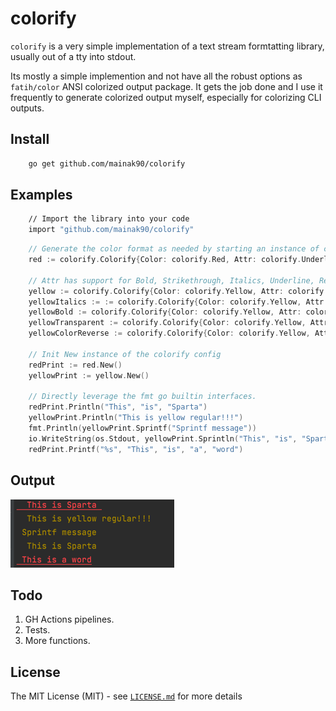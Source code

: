 # colorify

`colorify` is a very simple implementation of a text stream formtatting library, usually out of a tty into stdout.

Its mostly a simple implemention and not have all the robust options as `fatih/color` ANSI colorized output package. 
It gets the job done and I use it frequently to generate colorized output myself, especially for colorizing CLI outputs.

## Install
```bash
    go get github.com/mainak90/colorify
```

## Examples
```bash
    // Import the library into your code
    import "github.com/mainak90/colorify"
```

```go
    // Generate the color format as needed by starting an instance of colorify. And appending it into the fmt based wrapper interfaces.
    red := colorify.Colorify{Color: colorify.Red, Attr: colorify.Underline}
    
    // Attr has support for Bold, Strikethrough, Italics, Underline, Reverse etc.
    yellow := colorify.Colorify{Color: colorify.Yellow, Attr: colorify.Regular}
    yellowItalics := := colorify.Colorify{Color: colorify.Yellow, Attr: colorify.Italics}
    yellowBold := colorify.Colorify{Color: colorify.Yellow, Attr: colorify.Bold}
    yellowTransparent := colorify.Colorify{Color: colorify.Yellow, Attr: colorify.Transparent}
    yellowColorReverse := colorify.Colorify{Color: colorify.Yellow, Attr: colorify.Reverse}

    // Init New instance of the colorify config
    redPrint := red.New()
    yellowPrint := yellow.New()
	
    // Directly leverage the fmt go builtin interfaces.
    redPrint.Println("This", "is", "Sparta")
    yellowPrint.Println("This is yellow regular!!!")
    fmt.Println(yellowPrint.Sprintf("Sprintf message"))
    io.WriteString(os.Stdout, yellowPrint.Sprintln("This", "is", "Sparta"))
    redPrint.Printf("%s", "This", "is", "a", "word")
```

## Output
![img.png](img/img.png)

## Todo
1. GH Actions pipelines.
2. Tests.
3. More functions.

## License
The MIT License (MIT) - see [`LICENSE.md`](https://github.com/mainak90/colorify/blob/main/LICENSE.md) for more details